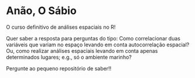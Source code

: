 # Anão, O Sábio

O curso definitivo de análises espaciais no R!

Quer saber a resposta para perguntas do tipo: Como correlacionar duas variáveis que variam no espaço levando em conta autocorrelação espacial? Ou, como realizar análises espaciais levando em conta apenas determinados lugares; e.g., só o ambiente marinho?

Pergunte ao pequeno repositório de saber!!
